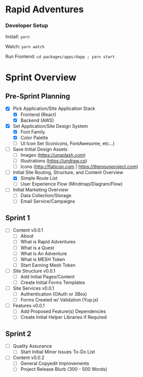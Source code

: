 # Rapid Adventures

### Developer Setup

Install: `yarn`

Watch: `yarn watch`

Run Frontend: `cd packages/apps/dapp ; yarn start`

# Sprint Overview 

## Pre-Sprint Planning

- [x] Pick Application/Site Application Stack
  - [x] Frontend (React)
  - [x] Backend (AWS)
- [x] Set Application/Site Design System
  - [x] Font Family
  - [x] Color Palette
  - [ ] UI Icon Set (Iconicons, FontAwesome, etc...)
- [ ] Save Initial Design Assets
  - [ ] Images (https://unsplash.com)
  - [ ] Illustrations (https://undraw.co)
  - [ ] Icons (http://flaticon.com | https://thenounproject.com)
- [ ] Initial Site Routing, Structure, and Content Overview
  - [x] Simple Route List
  - [ ] User Experience Flow (Mindmap/Diagram/Flow)
- [ ] Initial Marketing Overview
  - [ ] Data Collection/Storage
  - [ ] Email Service/Campaigns

## Sprint 1

- [ ] Content v0.0.1
  - [ ] About
  - [ ] What is Rapid Adventures
  - [ ] What is a Quest
  - [ ] What is An Adventure
  - [ ] What is MESH Token
  - [ ] Start Earning Mesh Token
- [ ] Site Structure v0.0.1
  - [ ] Add Initial Pages/Content
  - [ ] Create Initial Forms Templates
- [ ] Site Services v0.0.1
  - [ ] Authentication (OAuth or 3Box)
  - [ ] Forms Created w/ Validation (Yup.js)
- [ ] Features v0.0.1
  - [ ] Add Proposed Feature(s) Dependencies
  - [ ] Create Initial Helper Libraries if Required

## Sprint 2

- [ ] Quality Assurance
  - [ ] Start Initial Minor Issues To-Do List
- [ ] Content v0.0.2
  - [ ] General Copyedit Improvements
  - [ ] Project Release Blurb (300 - 500 Words)
